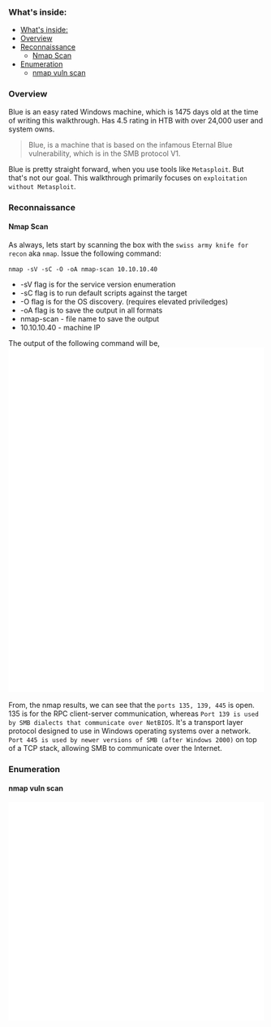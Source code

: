 ### What's inside:
- [What's inside:](#whats-inside)
- [Overview](#overview)
- [Reconnaissance](#reconnaissance)
  - [Nmap Scan](#nmap-scan)
- [Enumeration](#enumeration)
  - [nmap vuln scan](#nmap-vuln-scan)

### Overview
Blue is an easy rated Windows machine, which is 1475 days old at the time of writing this walkthrough. Has 4.5 rating in HTB with over 24,000 user and system owns.
 
 > Blue, is a machine that is based on the infamous Eternal Blue vulnerability, which is in the SMB protocol V1. 

 Blue is pretty straight forward, when you use tools like `Metasploit`. But that's not our goal. This walkthrough primarily focuses on `exploitation without Metasploit`.
 
 ### Reconnaissance
 #### Nmap Scan
 
As always, lets start by scanning the box with the `swiss army knife for recon` aka `nmap`. Issue the following command:
```
nmap -sV -sC -O -oA nmap-scan 10.10.10.40
```

- -sV flag is for the service version enumeration
- -sC flag is to run default scripts against the target
- -O flag is for the OS discovery. (requires elevated priviledges)
- -oA flag is to save the output in all formats
- nmap-scan - file name to save the output
- 10.10.10.40 - machine IP

The output of the following command will be, 
![nmap-scan01](https://raw.githubusercontent.com/wannabemrrobot/daily-progress/main/posts/2021/08-august/04-august-2021/nmap-scan01.svg)

From, the nmap results, we can see that the `ports 135, 139, 445` is open. 135 is for the RPC client-server communication, whereas `Port 139 is used by SMB dialects that communicate over NetBIOS`. It's a transport layer protocol designed to use in Windows operating systems over a network. `Port 445 is used by newer versions of SMB (after Windows 2000)` on top of a TCP stack, allowing SMB to communicate over the Internet.

### Enumeration
#### nmap vuln scan
![nmap-scan01](https://raw.githubusercontent.com/wannabemrrobot/daily-progress/main/posts/2021/08-august/04-august-2021/nmap-scan02.svg)
